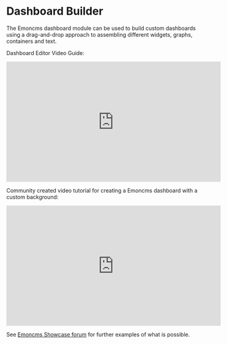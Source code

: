 # Dashboard Builder

The Emoncms dashboard module can be used to build custom dashboards using a drag-and-drop approach to assembling different widgets, graphs, containers and text.

Dashboard Editor Video Guide:

<div class='videoWrapper'>
<iframe width="560" height="315" src="https://www.youtube.com/embed/eqN9rc9VnqI" frameborder="0" allowfullscreen></iframe>
</div>

Community created video tutorial for creating a Emoncms dashboard with a custom background:

<div class='videoWrapper'>
<iframe width="560" height="315" src="https://www.youtube.com/embed/N4xHyiE6mc0" frameborder="0" allowfullscreen></iframe>
</div>

See [Emoncms Showcase forum](https://community.openenergymonitor.org/c/emoncms/showcase) for further examples of what is possible.
